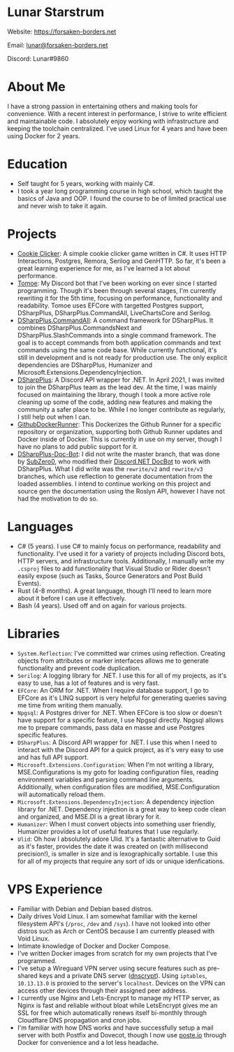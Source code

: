 # Lunar Starstrum
Website: https://forsaken-borders.net

Email: lunar@forsaken-borders.net

Discord: Lunar#9860

# About Me
I have a strong passion in entertaining others and making tools for convenience. With a recent interest in performance, I strive to write efficient and maintainable code. I absolutely enjoy working with infrastructure and keeping the toolchain centralized. I've used Linux for 4 years and have been using Docker for 2 years.

# Education
- Self taught for 5 years, working with mainly C#.
- I took a year long programming course in high school, which taught the basics of Java and OOP. I found the course to be of limited practical use and never wish to take it again.

# Projects
- [Cookie Clicker](https://github.com/OoLunar/CookieClicker): A simple cookie clicker game written in C#. It uses HTTP Interactions, Postgres, Remora, Serilog and GenHTTP. So far, it's been a great learning experience for me, as I've learned a lot about performance.
- [Tomoe](https://github.com/OoLunar/Tomoe): My Discord bot that I've been working on ever since I started programming. Though it's been through several stages, I'm currently rewriting it for the 5th time, focusing on performance, functionality and readability. Tomoe uses EFCore with targetted Postgres support, DSharpPlus, DSharpPlus.CommandAll, LiveChartsCore and Serilog.
- [DSharpPlus.CommandAll](https://github.com/OoLunar/DSharpPlus.CommandAll): A command framework for DSharpPlus. It combines DSharpPlus.CommandsNext and DSharpPlus.SlashCommands into a single command framework. The goal is to accept commands from both application commands and text commands using the same code base. While currently functional, it's still in development and is not ready for production use. The only explicit dependencies are DSharpPlus, Humanizer and Microsoft.Extensions.DependencyInjection.
- [DSharpPlus](https://github.com/DSharpPlus/DSharpPlus/): A Discord API wrapper for .NET. In April 2021, I was invited to join the DSharpPlus team as the lead dev. At the time, I was mainly focused on maintaining the library, though I took a more active role cleaning up some of the code, adding new features and making the community a safer place to be. While I no longer contribute as regularly, I still help out when I can.
- [GithubDockerRunner](https://github.com/OoLunar/GithubDockerRunner): This Dockerizes the Github Runner for a specific repository or organization, supporting both Github Runner updates and Docker inside of Docker. This is currently in use on my server, though I have no plans to add public support for it.
- [DSharpPlus-Doc-Bot](https://github.com/OoLunar/DSharpPlus-Doc-Bot): I did not write the master branch, that was done by [SubZero0](https://github.com/SubZero0), who modified their [Discord.NET DocBot](https://github.com/SubZero0/DiscordNet-Docs) to work with DSharpPlus. What I did write was the `rewrite/v2` and `rewrite/v3` branches, which use reflection to generate documentation from the loaded assemblies. I intend to continue working on this project and source gen the documentation using the Roslyn API, however I have not had the motivation to do so.

# Languages
- C# (5 years). I use C# to mainly focus on performance, readability and functionality. I've used it for a variety of projects including Discord bots, HTTP servers, and infrastructure tools. Additionally, I manually write my `.csproj` files to add functionality that Visual Studio or Rider doesn't easily expose (such as Tasks, Source Generators and Post Build Events).
- Rust (4-8 months). A great language, though I'll need to learn more about it before I can use it effectively.
- Bash (4 years). Used off and on again for various projects.

# Libraries
- `System.Reflection`: I've committed war crimes using reflection. Creating objects from attributes or marker interfaces allows me to generate functionality and prevent code duplication.
- `Serilog`: A logging library for .NET. I use this for all of my projects, as it's easy to use, has a lot of features and is very fast.
- `EFCore`: An ORM for .NET. When I require database support, I go to EFCore as it's LINQ support is very helpful for generating queries saving me time from writing them manually.
- `Npgsql`: A Postgres driver for .NET. When EFCore is too slow or doesn't have support for a specific feature, I use Npgsql directly. Npgsql allows me to prepare commands, pass data en masse and use Postgres specific features.
- `DSharpPlus`: A Discord API wrapper for .NET. I use this when I need to interact with the Discord API for a quick project, as it's very easy to use and has full API support.
- `Microsoft.Extensions.Configuration`: When I'm not writing a library, MSE.Configurations is my goto for loading configuration files, reading environment variables and parsing command line arguments. Additionally, when configuration files are modified, MSE.Configuration will automatically reload them.
- `Microsoft.Extensions.DependencyInjection`: A dependency injection library for .NET. Dependency injection is a great way to keep code clean and organized, and MSE.DI is a great library for it.
- `Humanizer`: When I must convert objects into something user friendly, Humanizer provides a lot of useful features that I use regularly.
- `Ulid`: Oh how I absolutely adore Ulid. It's a fantastic alternative to Guid as it's faster, provides the date it was created on (with millisecond precision!), is smaller in size and is lexographically sortable. I use this for all of my projects that require any sort of ids or unique idenfications.

# VPS Experience
- Familiar with Debian and Debian based distros.
- Daily drives Void Linux. I am somewhat familiar with the kernel filesystem API's (`/proc`, `/dev` and `/sys`). I have not looked into other distros such as Arch or CentOS because I am currently pleased with Void Linux.
- Intimate knowledge of Docker and Docker Compose.
- I've written Docker images from scratch for my own projects that I've programmed.
- I've setup a Wireguard VPN server using secure features such as pre-shared keys and a private DNS server ([dnscrypt](https://github.com/DNSCrypt/dnscrypt-proxy)). Using `iptables`, `10.13.13.0` is proxied to the server's `localhost`. Devices on the VPN can access other devices through their assigned peer address.
- I currently use Nginx and Lets-Encrypt to manage my HTTP server, as Nginx is fast and reliable without bloat while LetsEncrypt gives me an SSL for free which automatically renews itself bi-monthly through Cloudflare DNS propagation and cron jobs.
- I'm familiar with how DNS works and have successfully setup a mail server with both Postfix and Dovecot, though I now use [poste.io](https://poste.io/) through Docker for convenience and a lot less headache.
